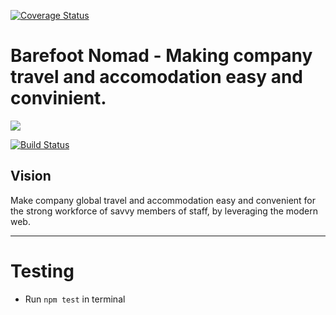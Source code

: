 [![Coverage Status](https://coveralls.io/repos/github/andela/colossus-backend/badge.svg?branch=develop)](https://coveralls.io/github/andela/colossus-backend?branch=develop)

Barefoot Nomad - Making company travel and accomodation easy and convinient.
=======
[![](https://img.shields.io/badge/reviewed%20by-Hound%20CI-bluevoilet)](https://houndci.com/repos)

[![Build Status](https://travis-ci.com/andela/colossus-backend.svg?branch=develop)](https://travis-ci.com/andela/colossus-backend)

## Vision
Make company global travel and accommodation easy and convenient for the strong workforce of savvy members of staff, by leveraging the modern web.

---

# Testing

- Run `npm test` in terminal